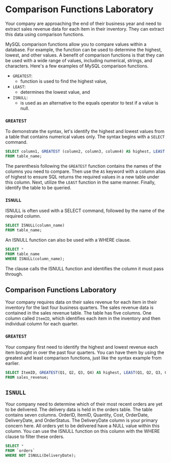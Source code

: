 # Comparison Functions Laboratory

Your company are approaching the end of their business year and need to extract sales revenue data for each item in their inventory. They can extract this data using comparison functions.

MySQL comparison functions allow you to compare values within a database. For example, the function can be used to determine the highest, lowest, and other values. A benefit of comparison functions is that they can be used with a wide range of values, including numerical, strings, and characters. Here's a few examples of MySQL comparison functions.

  + `GREATEST`:
    - function is used to find the highest value,
  + `LEAST`:
    - determines the lowest value, and 
  + `ISNULL`:
    - is used as an alternative to the equals operator to test if a value is null.


### `GREATEST`

To demonstrate the syntax, let's identify the highest and lowest values from a table that contains numerical values only. The syntax begins with a `SELECT` command.


```sql
SELECT column1, GREATEST (column2, column3, column4) AS highest, LEAST (column2, column3, column4) AS lowest
FROM table_name;

```

The parenthesis following the `GREATEST` function contains the names of the columns you need to compare. Then use the `AS` keyword with a column alias of highest to ensure SQL returns the required values in a new table under this column. Next, utilize the `LEAST` function in the same manner. Finally, identify the table to be queried.


### `ISNULL`

ISNULL is often used with a SELECT command, followed by the name of the required column.


```sql
SELECT ISNULL(column_name)
FROM table_name;

```

An ISNULL function can also be used with a WHERE clause.


```sql
SELECT *
FROM table_name
WHERE ISNULL(column_name);

```

The clause calls the ISNULL function and identifies the column it must pass through.


## Comparison Functions Laboratory

Your company requires data on their sales revenue for each item in their inventory for the last four business quarters. The sales revenue data is contained in the sales revenue table. The table has five columns. One column called `ItemID`, which identifies each item in the inventory and then individual column for each quarter.


### `GREATEST`

Your company first need to identify the highest and lowest revenue each item brought in over the past four quarters. You can have them by using the greatest and least comparison functions, just like the syntax example from earlier.


```sql
SELECT ItemID, GREATEST(Q1, Q2, Q3, Q4) AS highest, LEAST(Q1, Q2, Q3, Q4) AS lowest
FROM sales_revenue;

```


## `ISNULL`

Your company need to determine which of their most recent orders are yet to be delivered. The delivery data is held in the orders table. The table contains seven columns. OrderID, ItemID, Quantity, Cost, OrderDate, DeliveryDate, and OrderStatus. The DeliveryDate column is your primary concern here. All orders yet to be delivered have a NULL value within this column. You can use the ISNULL function on this column with the WHERE clause to filter these orders.


```sql
SELECT *
FROM `orders`
WHERE NOT ISNULL(DeliveryDate);

```
